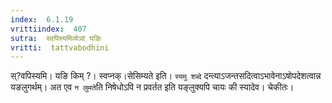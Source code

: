 ```yaml
---
index:  6.1.19
vrittiindex:  407
sutra:  स्वपिस्यमिव्येञां यङिः
vritti:  tattvabodhini 
---
```


स्?वपिस्यमि। यङि किम् ?। स्वप्नक्।सेसिम्यते इति। `स्यमु शब्दे` दन्त्याऽजन्तसदित्वाऽभावेनाऽषोपदेशत्वान्न यङलुगर्थम्। अत एव `न लुमते`ति निषेधोऽपि न प्रवर्तत इति यङ्लुक्यपि चायः की स्यादेव। चेकीतः। 

